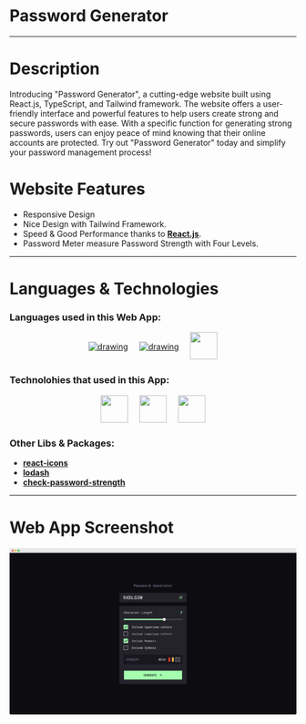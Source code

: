 # Password Generator

---

# Description

Introducing "Password Generator", a cutting-edge website built using React.js, TypeScript, and Tailwind framework. The website offers a user-friendly interface and powerful features to help users create strong and secure passwords with ease. With a specific function for generating strong passwords, users can enjoy peace of mind knowing that their online accounts are protected. Try out "Password Generator" today and simplify your password management process!

# Website Features

- Responsive Design
- Nice Design with Tailwind Framework.
- Speed & Good Performance thanks to [**React.js**](https://reactjs.org/).
- Password Meter measure Password Strength with Four Levels.

---

# Languages & Technologies

### Languages used in this Web App:

<div style="display: flex; justify-content: center; align-items: center; gap: 20px;">
  <a href="https://developer.mozilla.org/en-US/docs/Web/HTML"><img src="https://img.icons8.com/color/48/000000/html-5--v1.png" alt="drawing" width="48" height="48"/></a>
  <a href="https://developer.mozilla.org/en-US/docs/Web/CSS?retiredLocale=ar"><img src="https://img.icons8.com/color/48/000000/css3.png" alt="drawing" width="48" height="48"/></a>
  <a href="https://www.javascript.com/"><img src="https://img.icons8.com/color/48/000000/javascript--v2.png" width="48" height="48"/></a>
</div>

### Technolohies that used in this App:

<div style="display: flex; justify-content: center; align-items: center; gap: 20px;">
  <a href="https://reactjs.org/"><img src="https://cdn-icons-png.flaticon.com/128/919/919851.png" width="48" height="48"/></a>
  <a href="https://www.typescriptlang.org/"><img src="https://cdn-icons-png.flaticon.com/128/5968/5968381.png" width="48" height="48"/></a>
  <a href="https://tailwindcss.com/"><img src="https://tailwindcss.com/_next/static/media/tailwindcss-mark.79614a5f61617ba49a0891494521226b.svg" width="48" height="48"/></a>
</div>

### Other Libs & Packages:

- [**react-icons**](https://react-icons.github.io/react-icons/)
- [**lodash**](https://lodash.com/)
- [**check-password-strength**](https://www.npmjs.com/package/check-password-strength)

---

# Web App Screenshot

![Password Generator](./app-screenshot.png)
